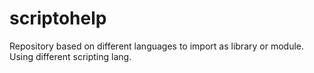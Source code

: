 # scriptohelp
Repository based on different languages to import as library or module. Using different scripting lang.
